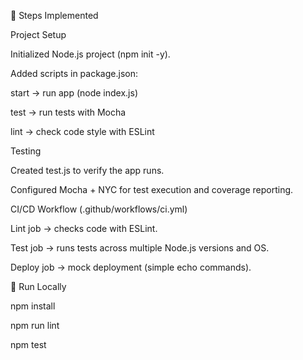 🚀 Steps Implemented


Project Setup

Initialized Node.js project (npm init -y).

Added scripts in package.json:

start → run app (node index.js)

test → run tests with Mocha

lint → check code style with ESLint



Testing

Created test.js to verify the app runs.

Configured Mocha + NYC for test execution and coverage reporting.

CI/CD Workflow (.github/workflows/ci.yml)

Lint job → checks code with ESLint.

Test job → runs tests across multiple Node.js versions and OS.

Deploy job → mock deployment (simple echo commands).



📂 Run Locally


npm install

npm run lint

npm test
